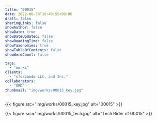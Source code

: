 ```yaml
---
title: "00015"
date: 2022-06-30T19:40:55+09:00
draft: false
sharingLinks: false
showAuthor: false
showDate: true
showDateUpdated: false
showReadingTime: false
showTaxonomies: true
showTableOfContents: false
showWordCount: false

tags:
  - "works"
clients:
  - "sforzando LLC. and Inc."
collaborators:
  - "OMD"
thumbnail: "img/works/00015_key.jpg"
---
```


{{< figure src="img/works/00015_key.jpg" alt="00015" >}}

{{< figure src="img/works/00015_tech.jpg" alt="Tech Rider of 00015" >}}
